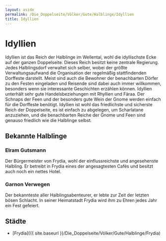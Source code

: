 ```yaml
---
layout: aside
permalink: /Die_Doppelseite/Völker/Gute/Halblinge/Idyllien
title: Idyllien
---
```


# Idyllien

Idyllien ist das Reich der Halblinge im Wellental, wohl die idyllischste Ecke auf der ganzen Doppelseite. Dieses Reich besitzt keine zentrale Regierung. Jedes Halblingsdorf verwaltet sich selber, wobei der größte Verwaltungsaufwand die Organisation der regelmäßig stattfindenden Dorffeste darstellt. Meist sind auch die Bewohner der benachbarten Dörfer zu den Festen eingeladen und Reisende sind dabei auch immer willkommen, besonders wenn sie interessante Geschichten erzählen können. Idyllien unterhält sehr gute Handelsbeziehungen mit Rhyllien und Färaa. Der Schnaps der Feen und der besonders gute Wein der Gnome werden einfach für die Dorffeste benötigt. Idyllien ist wohl das friedlichste und sicherste Reich der Doppelseite, es ist einfach zu abgelegen, um Scharlatane anzuziehen, und die benachbarten Reiche der Gnome und Feen sind genauso friedlich wie die Halblinge selbst.

## Bekannte Halblinge

### Elram Gutsmann

Der Bürgermeister von Frydia, wohl der einflussreichste und angesehenste Halbling. Er betreibt in Frydia eines der angesagtesten Caf&eacute;s und besitzt auch noch ein nettes Hotel.

### Garnon Verwegen

Der bekannteste aller Halblingsabenteurer, er lebte zur Zeit der letzten bösen Schlacht. In seiner Heimatstadt Frydia wird ihm zu Ehren jedes Jahr ein Fest gefeiert.

## Städte

- [Frydia]({{ site.baseurl }}/Die_Doppelseite/Völker/Gute/Halblinge/Frydia)
